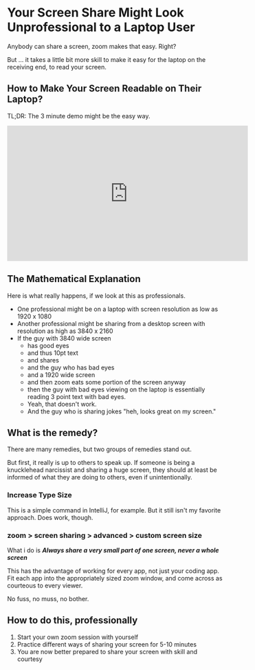 # Your Screen Share Might Look Unprofessional to a Laptop User

Anybody can share a screen, zoom makes that easy. Right? 

But ... it takes a little bit more skill to make it easy for the laptop on the receiving end, to read your screen.

## How to Make Your Screen Readable on Their Laptop?

TL;DR: The 3 minute demo might be the easy way.

<iframe width="560" height="315" src="https://www.youtube.com/embed/m2FkDfyuH9M?si=SIxibETaliMjtA9m" title="YouTube video player" frameborder="0" allow="accelerometer; autoplay; clipboard-write; encrypted-media; gyroscope; picture-in-picture; web-share" referrerpolicy="strict-origin-when-cross-origin" allowfullscreen></iframe>

## The Mathematical Explanation

Here is what really happens, if we look at this as professionals.

- One professional might be on a laptop with screen resolution as low as 1920 x 1080
- Another professional might be sharing from a desktop screen with resolution as high as 3840 x 2160
- If the guy with 3840 wide screen
    - has good eyes 
    - and thus 10pt text 
    - and shares 
    - and the guy who has bad eyes 
    - and a 1920 wide screen 
    - and then zoom eats some portion of the screen anyway
    - then the guy with bad eyes viewing on the laptop is essentially reading 3 point text with bad eyes.
    - Yeah, that doesn't work.
    - And the guy who is sharing jokes "heh, looks great on my screen."

## What is the remedy?

There are many remedies, but two groups of remedies stand out. 

But first, it really is up to others to speak up. If someone is being a knucklehead narcissist and sharing a huge screen, they should at least be informed of what they are doing to others, even if unintentionally.

### Increase Type Size

This is a simple command in IntelliJ, for example. But it still isn't my favorite approach. Does work, though.

### zoom > screen sharing > advanced > custom screen size

What i do is _**Always share a very small part of one screen, never a whole screen**_

This has the advantage of working for every app, not just your coding app. Fit each app into the appropriately sized zoom window, and come across as courteous to every viewer. 

No fuss, no muss, no bother.

## How to do this, professionally

1. Start your own zoom session with yourself
2. Practice different ways of sharing your screen for 5-10 minutes
3. You are now better prepared to share your screen with skill and courtesy
